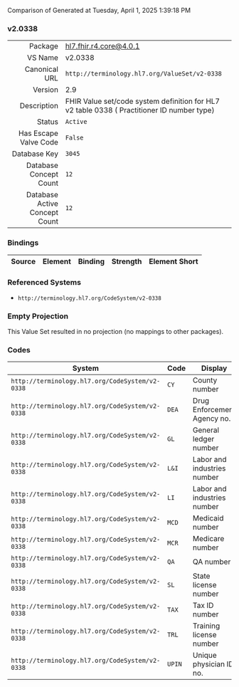 Comparison of 
Generated at Tuesday, April 1, 2025 1:39:18 PM

### v2.0338

|      |     |
| ---: | --- |
| Package | hl7.fhir.r4.core@4.0.1 |
| VS Name | v2.0338 |
| Canonical URL | `http://terminology.hl7.org/ValueSet/v2-0338` |
| Version | 2.9 |
| Description | FHIR Value set/code system definition for HL7 v2 table 0338 ( Practitioner ID number type) |
| Status | `Active` |
| Has Escape Valve Code | `False` |
| Database Key | `3045` |
| Database Concept Count | `12` |
| Database Active Concept Count | `12` |
### Bindings

| Source | Element | Binding | Strength | Element Short |
| ------ | ------- | ------- | -------- | ------------- |

### Referenced Systems

* `http://terminology.hl7.org/CodeSystem/v2-0338`
### Empty Projection

This Value Set resulted in no projection (no mappings to other packages).

### Codes

| System | Code | Display |
| ------ | ---- | ------- |
| `http://terminology.hl7.org/CodeSystem/v2-0338` | `CY` | County number |
| `http://terminology.hl7.org/CodeSystem/v2-0338` | `DEA` | Drug Enforcement Agency no. |
| `http://terminology.hl7.org/CodeSystem/v2-0338` | `GL` | General ledger number |
| `http://terminology.hl7.org/CodeSystem/v2-0338` | `L&I` | Labor and industries number |
| `http://terminology.hl7.org/CodeSystem/v2-0338` | `LI` | Labor and industries number |
| `http://terminology.hl7.org/CodeSystem/v2-0338` | `MCD` | Medicaid number |
| `http://terminology.hl7.org/CodeSystem/v2-0338` | `MCR` | Medicare number |
| `http://terminology.hl7.org/CodeSystem/v2-0338` | `QA` | QA number |
| `http://terminology.hl7.org/CodeSystem/v2-0338` | `SL` | State license number |
| `http://terminology.hl7.org/CodeSystem/v2-0338` | `TAX` | Tax ID number |
| `http://terminology.hl7.org/CodeSystem/v2-0338` | `TRL` | Training license number |
| `http://terminology.hl7.org/CodeSystem/v2-0338` | `UPIN` | Unique physician ID no. |
